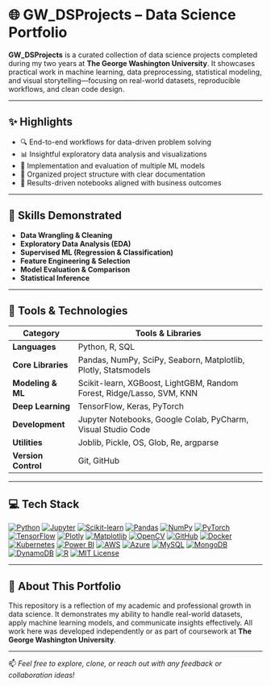 # 🌐 GW_DSProjects – Data Science Portfolio

**GW_DSProjects** is a curated collection of data science projects completed during my two years at **The George Washington University**. It showcases practical work in machine learning, data preprocessing, statistical modeling, and visual storytelling—focusing on real-world datasets, reproducible workflows, and clean code design.

---

## ✨ Highlights

- 🔍 End-to-end workflows for data-driven problem solving  
- 📊 Insightful exploratory data analysis and visualizations  
- 🤖 Implementation and evaluation of multiple ML models  
- 📁 Organized project structure with clear documentation  
- 🎯 Results-driven notebooks aligned with business outcomes  

---

## 🚀 Skills Demonstrated

- **Data Wrangling & Cleaning**  
- **Exploratory Data Analysis (EDA)**  
- **Supervised ML (Regression & Classification)**  
- **Feature Engineering & Selection**  
- **Model Evaluation & Comparison**  
- **Statistical Inference**
  
---

## 🧰 Tools & Technologies

| Category             | Tools & Libraries                                                                 |
|----------------------|-----------------------------------------------------------------------------------|
| **Languages**        | Python, R, SQL                                                                    |
| **Core Libraries**   | Pandas, NumPy, SciPy, Seaborn, Matplotlib, Plotly, Statsmodels                    |
| **Modeling & ML**    | Scikit-learn, XGBoost, LightGBM, Random Forest, Ridge/Lasso, SVM, KNN             |
| **Deep Learning**    | TensorFlow, Keras, PyTorch                                                        |
| **Development**      | Jupyter Notebooks, Google Colab, PyCharm, Visual Studio Code                      |
| **Utilities**        | Joblib, Pickle, OS, Glob, Re, argparse                                            |
| **Version Control**  | Git, GitHub                                                                       |

---

## 💻 Tech Stack

[![Python](https://img.shields.io/badge/Python-3.8%2B-blue.svg)](https://www.python.org/)
[![Jupyter](https://img.shields.io/badge/Jupyter-Notebook-orange.svg)](https://jupyter.org/)
[![Scikit-learn](https://img.shields.io/badge/Scikit--learn-ML-yellow)](https://scikit-learn.org/)
[![Pandas](https://img.shields.io/badge/Pandas-Data%20Wrangling-lightgrey)](https://pandas.pydata.org/)
[![NumPy](https://img.shields.io/badge/NumPy-Numerical-blue)](https://numpy.org/)
[![PyTorch](https://img.shields.io/badge/PyTorch-Deep%20Learning-EE4C2C)](https://pytorch.org/)
[![TensorFlow](https://img.shields.io/badge/TensorFlow-ML-orange)](https://www.tensorflow.org/)
[![Plotly](https://img.shields.io/badge/Plotly-Interactive%20Viz-3f4f75)](https://plotly.com/)
[![Matplotlib](https://img.shields.io/badge/Matplotlib-Visualization-brightgreen)](https://matplotlib.org/)
[![OpenCV](https://img.shields.io/badge/OpenCV-Computer%20Vision-5C3EE8)](https://opencv.org/)
[![GitHub](https://img.shields.io/badge/GitHub-Code%20Hosting-black)](https://github.com/)
[![Docker](https://img.shields.io/badge/Docker-Containerization-blue)](https://www.docker.com/)
[![Kubernetes](https://img.shields.io/badge/Kubernetes-Orchestration-326ce5)](https://kubernetes.io/)
[![Power BI](https://img.shields.io/badge/Power%20BI-Reporting-F2C811)](https://powerbi.microsoft.com/)
[![AWS](https://img.shields.io/badge/AWS-Cloud-F7991C)](https://aws.amazon.com/)
[![Azure](https://img.shields.io/badge/Azure-Cloud-blue)](https://azure.microsoft.com/)
[![MySQL](https://img.shields.io/badge/MySQL-Database-lightblue)](https://www.mysql.com/)
[![MongoDB](https://img.shields.io/badge/MongoDB-NoSQL-green)](https://www.mongodb.com/)
[![DynamoDB](https://img.shields.io/badge/Amazon%20DynamoDB-NoSQL-4053D6)](https://aws.amazon.com/dynamodb/)
[![R](https://img.shields.io/badge/R-Statistical%20Computing-276DC3)](https://www.r-project.org/)
[![MIT License](https://img.shields.io/badge/License-MIT-green.svg)](LICENSE)

---

## 📌 About This Portfolio

This repository is a reflection of my academic and professional growth in data science. It demonstrates my ability to handle real-world datasets, apply machine learning models, and communicate insights effectively. All work here was developed independently or as part of coursework at **The George Washington University**.

---

📫 *Feel free to explore, clone, or reach out with any feedback or collaboration ideas!*
